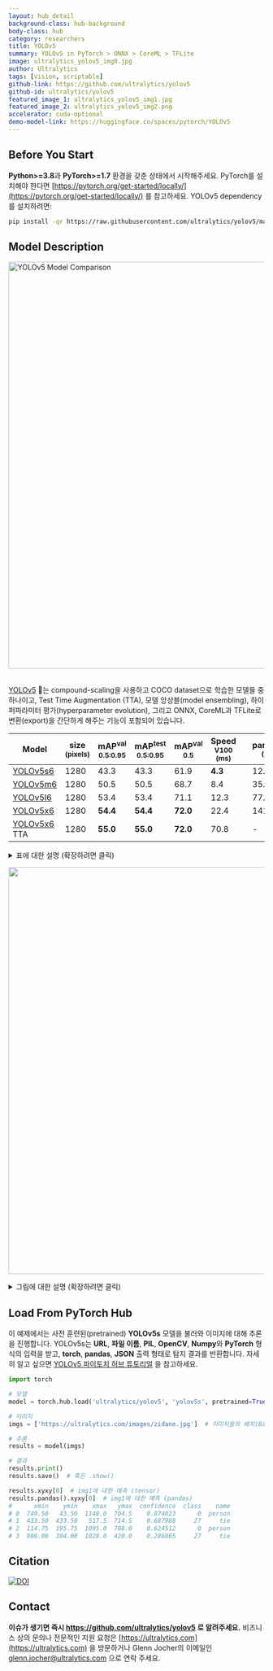 ```yaml
---
layout: hub_detail
background-class: hub-background
body-class: hub
category: researchers
title: YOLOv5
summary: YOLOv5 in PyTorch > ONNX > CoreML > TFLite
image: ultralytics_yolov5_img0.jpg
author: Ultralytics
tags: [vision, scriptable]
github-link: https://github.com/ultralytics/yolov5
github-id: ultralytics/yolov5
featured_image_1: ultralytics_yolov5_img1.jpg
featured_image_2: ultralytics_yolov5_img2.png
accelerator: cuda-optional
demo-model-link: https://huggingface.co/spaces/pytorch/YOLOv5
---
```


## Before You Start

**Python>=3.8**과 **PyTorch>=1.7** 환경을 갖춘 상태에서 시작해주세요. PyTorch를 설치해야 한다면 [https://pytorch.org/get-started/locally/](https://pytorch.org/get-started/locally/) 를 참고하세요. YOLOv5 dependency를 설치하려면:
```bash
pip install -qr https://raw.githubusercontent.com/ultralytics/yolov5/master/requirements.txt  # 필요한 모듈 설치
```

## Model Description

<img width="800" alt="YOLOv5 Model Comparison" src="https://github.com/ultralytics/yolov5/releases/download/v1.0/model_comparison.png">
&nbsp;

[YOLOv5](https://ultralytics.com/yolov5) 🚀는 compound-scaling을 사용하고 COCO dataset으로 학습한 모델들 중 하나이고, Test Time Augmentation (TTA), 모델 앙상블(model ensembling), 하이퍼파라미터 평가(hyperparameter evolution), 그리고 ONNX, CoreML과 TFLite로 변환(export)을 간단하게 해주는 기능이 포함되어 있습니다.

|Model |size<br><sup>(pixels) |mAP<sup>val<br>0.5:0.95 |mAP<sup>test<br>0.5:0.95 |mAP<sup>val<br>0.5 |Speed<br><sup>V100 (ms) | |params<br><sup>(M) |FLOPS<br><sup>640 (B)
|---   |---  |---        |---         |---             |---                |---|---              |---
|[YOLOv5s6](https://github.com/ultralytics/yolov5/releases)   |1280 |43.3     |43.3     |61.9     |**4.3** | |12.7  |17.4
|[YOLOv5m6](https://github.com/ultralytics/yolov5/releases)   |1280 |50.5     |50.5     |68.7     |8.4     | |35.9  |52.4
|[YOLOv5l6](https://github.com/ultralytics/yolov5/releases)   |1280 |53.4     |53.4     |71.1     |12.3    | |77.2  |117.7
|[YOLOv5x6](https://github.com/ultralytics/yolov5/releases)   |1280 |**54.4** |**54.4** |**72.0** |22.4    | |141.8 |222.9
|[YOLOv5x6](https://github.com/ultralytics/yolov5/releases) TTA |1280 |**55.0** |**55.0** |**72.0** |70.8 | |-  |-

<details>
  <summary>표에 대한 설명 (확장하려면 클릭)</summary>

  * AP<sup>test</sup> denotes COCO [test-dev2017](http://cocodataset.org/#upload) server results, all other AP results denote val2017 accuracy.
  * AP<sup>test</sup>는 
  * AP values are for single-model single-scale unless otherwise noted. **Reproduce mAP** by `python test.py --data coco.yaml --img 640 --conf 0.001 --iou 0.65`
  * Speed<sub>GPU</sub> averaged over 5000 COCO val2017 images using a GCP [n1-standard-16](https://cloud.google.com/compute/docs/machine-types#n1_standard_machine_types) V100 instance, and includes FP16 inference, postprocessing and NMS. **Reproduce speed** by `python test.py --data coco.yaml --img 640 --conf 0.25 --iou 0.45`
  * All checkpoints are trained to 300 epochs with default settings and hyperparameters (no autoaugmentation).
  * Test Time Augmentation ([TTA](https://github.com/ultralytics/yolov5/issues/303)) includes reflection and scale augmentation. **Reproduce TTA** by `python test.py --data coco.yaml --img 1536 --iou 0.7 --augment`

</details>

<p align="left"><img width="800" src="https://github.com/ultralytics/yolov5/releases/download/v1.0/model_plot.png"></p>

<details>
  <summary>그림에 대한 설명 (확장하려면 클릭)</summary>

  * GPU Speed measures end-to-end time per image averaged over 5000 COCO val2017 images using a V100 GPU with batch size 32, and includes image preprocessing, PyTorch FP16 inference, postprocessing and NMS.
  * EfficientDet data from [google/automl](https://github.com/google/automl) at batch size 8.
  * **Reproduce** by `python test.py --task study --data coco.yaml --iou 0.7 --weights yolov5s6.pt yolov5m6.pt yolov5l6.pt yolov5x6.pt`

</details>

## Load From PyTorch Hub


이 예제에서는 사전 훈련된(pretrained) **YOLOv5s** 모델을 불러와 이미지에 대해 추론을 진행합니다. YOLOv5s는 **URL**, **파일 이름**, **PIL**, **OpenCV**, **Numpy**와 **PyTorch** 형식의 입력을 받고, **torch**, **pandas**, **JSON** 출력 형태로 탐지 결과를 반환합니다. 자세히 알고 싶으면 [YOLOv5 파이토치 허브 튜토리얼](https://github.com/ultralytics/yolov5/issues/36) 을 참고하세요.


```python
import torch

# 모델
model = torch.hub.load('ultralytics/yolov5', 'yolov5s', pretrained=True)

# 이미지
imgs = ['https://ultralytics.com/images/zidane.jpg']  # 이미지들의 배치(Batch)

# 추론
results = model(imgs)

# 결과
results.print()
results.save()  # 혹은 .show()

results.xyxy[0]  # img1에 대한 예측 (tensor)
results.pandas().xyxy[0]  # img1에 대한 예측 (pandas)
#      xmin    ymin    xmax   ymax  confidence  class    name
# 0  749.50   43.50  1148.0  704.5    0.874023      0  person
# 1  433.50  433.50   517.5  714.5    0.687988     27     tie
# 2  114.75  195.75  1095.0  708.0    0.624512      0  person
# 3  986.00  304.00  1028.0  420.0    0.286865     27     tie
```


## Citation

[![DOI](https://zenodo.org/badge/264818686.svg)](https://zenodo.org/badge/latestdoi/264818686)


## Contact


**이슈가 생기면 즉시 https://github.com/ultralytics/yolov5 로 알려주세요.** 비즈니스 상의 문의나 전문적인 지원 요청은 [https://ultralytics.com](https://ultralytics.com) 을 방문하거나 Glenn Jocher의 이메일인 [glenn.jocher@ultralytics.com](mailto:glenn.jocher@ultralytics.com) 으로 연락 주세요.

&nbsp;
